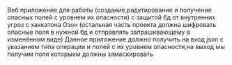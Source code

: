 Веб приложение для работы (создание,радктирование и получение опасных полей с уровнем их опасности) с защитой бд от внутренних угроз с хаккатона Озон (остальная часть проекта должна шифровать опасные поля в нужной бд и отправлять запрашивающему в изменённом виде)
Данное приложение должно получить на вход json с указанием типа операции и полей с их уровнем опасности,на выход мы получим поля которыем должны замаскировать